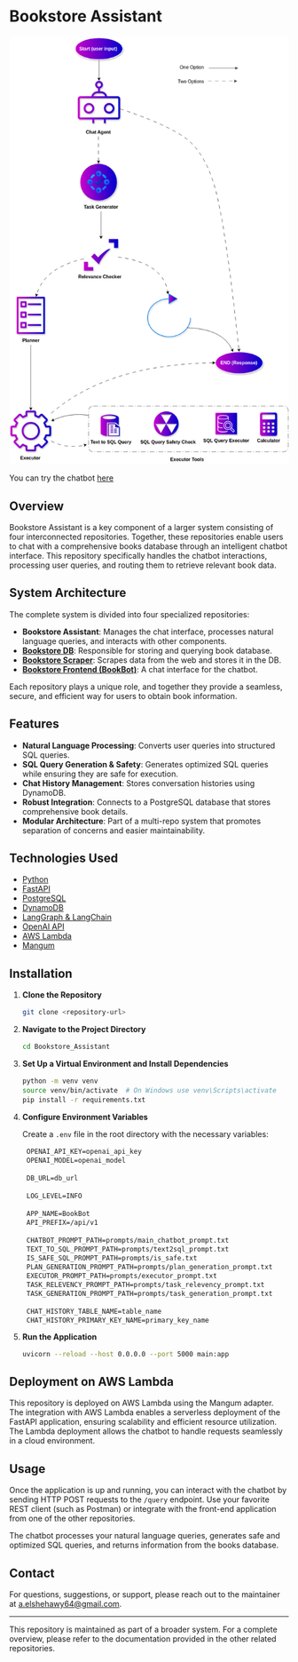 # Bookstore Assistant

![Bookstore Chatbot](imgs/BookBot_Chatbot_Backend_repo.png)

You can try the chatbot [here](https://huggingface.co/spaces/elshehawy/BookBot)

## Overview

Bookstore Assistant is a key component of a larger system consisting of four interconnected repositories. Together, these repositories enable users to chat with a comprehensive books database through an intelligent chatbot interface. This repository specifically handles the chatbot interactions, processing user queries, and routing them to retrieve relevant book data.

## System Architecture

The complete system is divided into four specialized repositories:

- **Bookstore Assistant**: Manages the chat interface, processes natural language queries, and interacts with other components.
- [**Bookstore DB**](https://github.com/AhmedElshehawy/Bookstore-DB): Responsible for storing and querying book database.
- [**Bookstore Scraper**](https://github.com/AhmedElshehawy/Bookstore_Scraper): Scrapes data from the web and stores it in the DB.
- [**Bookstore Frontend (BookBot)**](https://huggingface.co/spaces/elshehawy/BookBot): A chat interface for the chatbot.

Each repository plays a unique role, and together they provide a seamless, secure, and efficient way for users to obtain book information.

## Features

- **Natural Language Processing**: Converts user queries into structured SQL queries.
- **SQL Query Generation & Safety**: Generates optimized SQL queries while ensuring they are safe for execution.
- **Chat History Management**: Stores conversation histories using DynamoDB.
- **Robust Integration**: Connects to a PostgreSQL database that stores comprehensive book details.
- **Modular Architecture**: Part of a multi-repo system that promotes separation of concerns and easier maintainability.

## Technologies Used

- [Python](https://www.python.org/)
- [FastAPI](https://fastapi.tiangolo.com/)
- [PostgreSQL](https://www.postgresql.org/)
- [DynamoDB](https://aws.amazon.com/dynamodb/)
- [LangGraph & LangChain](https://github.com/langchain-ai/)
- [OpenAI API](https://platform.openai.com/)
- [AWS Lambda](https://aws.amazon.com/lambda/)
- [Mangum](https://mangum.io/)

## Installation

1. **Clone the Repository**

   ```bash
   git clone <repository-url>
   ```

2. **Navigate to the Project Directory**

   ```bash
   cd Bookstore_Assistant
   ```

3. **Set Up a Virtual Environment and Install Dependencies**

   ```bash
   python -m venv venv
   source venv/bin/activate  # On Windows use venv\Scripts\activate
   pip install -r requirements.txt
   ```

4. **Configure Environment Variables**

   Create a `.env` file in the root directory with the necessary variables:

   ```env
    OPENAI_API_KEY=openai_api_key
    OPENAI_MODEL=openai_model

    DB_URL=db_url

    LOG_LEVEL=INFO

    APP_NAME=BookBot
    API_PREFIX=/api/v1

    CHATBOT_PROMPT_PATH=prompts/main_chatbot_prompt.txt
    TEXT_TO_SQL_PROMPT_PATH=prompts/text2sql_prompt.txt
    IS_SAFE_SQL_PROMPT_PATH=prompts/is_safe.txt
    PLAN_GENERATION_PROMPT_PATH=prompts/plan_generation_prompt.txt
    EXECUTOR_PROMPT_PATH=prompts/executor_prompt.txt
    TASK_RELEVENCY_PROMPT_PATH=prompts/task_relevency_prompt.txt
    TASK_GENERATION_PROMPT_PATH=prompts/task_generation_prompt.txt

    CHAT_HISTORY_TABLE_NAME=table_name
    CHAT_HISTORY_PRIMARY_KEY_NAME=primary_key_name
   ```

5. **Run the Application**

   ```bash
   uvicorn --reload --host 0.0.0.0 --port 5000 main:app
   ```

## Deployment on AWS Lambda

This repository is deployed on AWS Lambda using the Mangum adapter. The integration with AWS Lambda enables a serverless deployment of the FastAPI application, ensuring scalability and efficient resource utilization. The Lambda deployment allows the chatbot to handle requests seamlessly in a cloud environment.

## Usage

Once the application is up and running, you can interact with the chatbot by sending HTTP POST requests to the `/query` endpoint. Use your favorite REST client (such as Postman) or integrate with the front-end application from one of the other repositories.

The chatbot processes your natural language queries, generates safe and optimized SQL queries, and returns information from the books database.

## Contact

For questions, suggestions, or support, please reach out to the maintainer at [a.elshehawy64@gmail.com](mailto:a.elshehawy64@gmail.com).

---
This repository is maintained as part of a broader system. For a complete overview, please refer to the documentation provided in the other related repositories.
